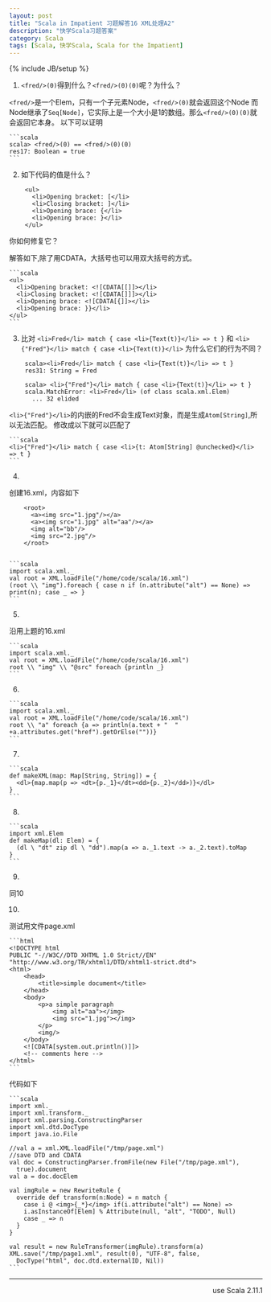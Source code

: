 ```yaml
---
layout: post
title: "Scala in Impatient 习题解答16 XML处理A2"
description: "快学Scala习题答案"
category: Scala
tags: [Scala, 快学Scala, Scala for the Impatient]
---
```

{% include JB/setup %}

1. `<fred/>(0)`得到什么？`<fred/>(0)(0)`呢？为什么？

  `<fred/>`是一个Elem，只有一个子元素Node，`<fred/>(0)`就会返回这个Node
  而Node继承了`Seq[Node]`，它实际上是一个大小是1的数组。那么`<fred/>(0)(0)`就会返回它本身。
  以下可以证明

    ```scala
    scala> <fred/>(0) == <fred/>(0)(0)
    res17: Boolean = true
    ```

2. 如下代码的值是什么？

        <ul>
          <li>Opening bracket: [</li>
          <li>Closing bracket: ]</li>
          <li>Opening brace: {</li>
          <li>Opening brace: }</li>
        </ul>

  你如何修复它？

  解答如下,除了用CDATA，大括号也可以用双大括号的方式。

    ```scala
    <ul>
      <li>Opening bracket: <![CDATA[[]]></li>
      <li>Closing bracket: <![CDATA[]]]></li>
      <li>Opening brace: <![CDATA[{]]></li>
      <li>Opening brace: }}</li>
    </ul>
    ```

3. 比对
`<li>Fred</li> match { case <li>{Text(t)}</li> => t }`
和
`<li>{"Fred"}</li> match { case <li>{Text(t)}</li>`
为什么它们的行为不同？

        scala><li>Fred</li> match { case <li>{Text(t)}</li> => t }
        res31: String = Fred

        scala> <li>{"Fred"}</li> match { case <li>{Text(t)}</li> => t }
        scala.MatchError: <li>Fred</li> (of class scala.xml.Elem)
          ... 32 elided

  `<li>{"Fred"}</li>`的内嵌的Fred不会生成Text对象，而是生成`Atom[String]`,所以无法匹配。
  修改成以下就可以匹配了

    ```scala
    <li>{"Fred"}</li> match { case <li>{t: Atom[String] @unchecked}</li> => t }
    ```

4. 
创建16.xml，内容如下

        <root>
          <a><img src="1.jpg"/></a>
          <a><img src="1.jpg" alt="aa"/></a>
          <img alt="bb"/>
          <img src="2.jpg"/>
        </root>


    ```scala
    import scala.xml._
    val root = XML.loadFile("/home/code/scala/16.xml")
    (root \\ "img").foreach { case n if (n.attribute("alt") == None) => print(n); case _ => }
    ```

5. 
沿用上题的16.xml

    ```scala
    import scala.xml._
    val root = XML.loadFile("/home/code/scala/16.xml")
    root \\ "img" \\ "@src" foreach {println _}
    ```

6. 

    ```scala
    import scala.xml._
    val root = XML.loadFile("/home/code/scala/16.xml")
    root \\ "a" foreach {a => println(a.text + "  " +a.attributes.get("href").getOrElse(""))}
    ```

7. 

    ```scala
    def makeXML(map: Map[String, String]) = {
      <dl>{map.map(p => <dt>{p._1}</dt><dd>{p._2}</dd>)}</dl>
    }
    ```

8. 

    ```scala
    import xml.Elem
    def makeMap(dl: Elem) = {
      (dl \ "dt" zip dl \ "dd").map(a => a._1.text -> a._2.text).toMap
    }
    ```

9. 
  同10

10. 
测试用文件page.xml

    ```html
    <!DOCTYPE html
    PUBLIC "-//W3C//DTD XHTML 1.0 Strict//EN"
    "http://www.w3.org/TR/xhtml1/DTD/xhtml1-strict.dtd">
    <html>
        <head>
            <title>simple document</title>
        </head>
        <body>
            <p>a simple paragraph
                <img alt="aa"></img>
                <img src="1.jpg"></img>
            </p>
            <img/>
        </body>
        <![CDATA[system.out.println()]]>
        <!-- comments here -->
    </html>
    ```

  代码如下

    ```scala
    import xml._
    import xml.transform._
    import xml.parsing.ConstructingParser
    import xml.dtd.DocType
    import java.io.File

    //val a = xml.XML.loadFile("/tmp/page.xml")
    //save DTD and CDATA
    val doc = ConstructingParser.fromFile(new File("/tmp/page.xml"),
      true).document
    val a = doc.docElem

    val imgRule = new RewriteRule {
      override def transform(n:Node) = n match {
        case i @ <img>{_*}</img> if(i.attribute("alt") == None) => 
        i.asInstanceOf[Elem] % Attribute(null, "alt", "TODO", Null)
        case _ => n
      }
    }

    val result = new RuleTransformer(imgRule).transform(a)
    XML.save("/tmp/page1.xml", result(0), "UTF-8", false,
      DocType("html", doc.dtd.externalID, Nil))
    ```

----
<div align="right">use Scala 2.11.1</div>
